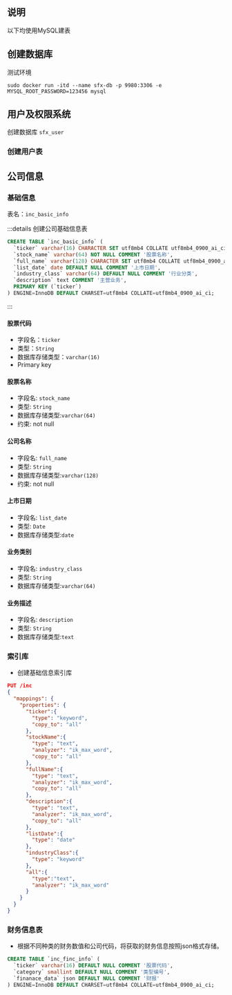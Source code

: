 ##  说明

以下均使用MySQL建表
## 创建数据库

测试环境
```shell
sudo docker run -itd --name sfx-db -p 9980:3306 -e MYSQL_ROOT_PASSWORD=123456 mysql
```

## 用户及权限系统

创建数据库 `sfx_user`

### 创建用户表





## 公司信息

### 基础信息

表名：`inc_basic_info`

:::details 创建公司基础信息表

```sql
CREATE TABLE `inc_basic_info` (
  `ticker` varchar(16) CHARACTER SET utf8mb4 COLLATE utf8mb4_0900_ai_ci NOT NULL COMMENT '股票代码',
  `stock_name` varchar(64) NOT NULL COMMENT '股票名称',
  `full_name` varchar(128) CHARACTER SET utf8mb4 COLLATE utf8mb4_0900_ai_ci NOT NULL COMMENT '公司全称',
  `list_date` date DEFAULT NULL COMMENT '上市日期',
  `industry_class` varchar(64) DEFAULT NULL COMMENT '行业分类',
  `description` text COMMENT '主营业务',
  PRIMARY KEY (`ticker`)
) ENGINE=InnoDB DEFAULT CHARSET=utf8mb4 COLLATE=utf8mb4_0900_ai_ci;
```

:::

#### 股票代码

- 字段名：`ticker`
- 类型：`String`
- 数据库存储类型：`varchar(16)`
- Primary key

#### 股票名称

- 字段名: `stock_name`
- 类型: `String`
- 数据库存储类型:`varchar(64)`
- 约束: not null

#### 公司名称

- 字段名: `full_name`
- 类型: `String`
- 数据库存储类型:`varchar(128)`
- 约束: not null

#### 上市日期

- 字段名: `list_date`
- 类型: `Date`
- 数据库存储类型:`date`

#### 业务类别

- 字段名: `industry_class`
- 类型: `String`
- 数据库存储类型:`varchar(64)`

#### 业务描述

- 字段名: `description`
- 类型: `String`
- 数据库存储类型:`text`

### 索引库



- 创建基础信息索引库

```json
PUT /inc
{
  "mappings": {
    "properties": {
      "ticker":{
        "type": "keyword",
        "copy_to": "all"
      },
      "stockName":{
        "type": "text",
        "analyzer": "ik_max_word",
        "copy_to": "all"
      },
      "fullName":{
        "type": "text",
        "analyzer": "ik_max_word",
        "copy_to": "all"
      },      
      "description":{
        "type": "text",
        "analyzer": "ik_max_word",
        "copy_to": "all"
      },
      "listDate":{
        "type": "date"
      },
      "industryClass":{
        "type": "keyword"
      },
      "all":{
        "type":"text",
        "analyzer": "ik_max_word"
      }
    }
  }
}
```



### 财务信息表

- 根据不同种类的财务数值和公司代码，将获取的财务信息按照json格式存储。

```sql
CREATE TABLE `inc_finc_info` (
  `ticker` varchar(16) DEFAULT NULL COMMENT '股票代码',
  `category` smallint DEFAULT NULL COMMENT '类型编号',
  `finanace_data` json DEFAULT NULL COMMENT '财报'
) ENGINE=InnoDB DEFAULT CHARSET=utf8mb4 COLLATE=utf8mb4_0900_ai_ci;
```

